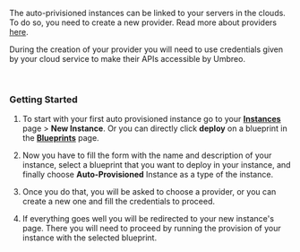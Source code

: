 The auto-privisioned instances can be linked to your servers in the clouds. To do so, you need to create a new provider. Read more about providers [here](/core-concepts/providers).

During the creation of your provider you will need to use credentials given by your cloud service to make their APIs accessible by Umbreo.

<br />

### Getting Started

1. To start with your first auto provisioned instance go to your **[Instances](https://beta.umbreo.com/instances)** page > **New Instance**. Or you can directly click **deploy** on a blueprint in the **[Blueprints](https://beta.umbreo.com/blueprints)** page. 

2. Now you have to fill the form with the name and description of your instance, select a blueprint that you want to deploy in your instance, and finally choose **Auto-Provisioned** Instance as a type of the instance.

3. Once you do that, you will be asked to choose a provider, or you can create a new one and fill the credentials to proceed.

4. If everything goes well you will be redirected to your new instance's page. There you will need to proceed by running the provision of your instance with the selected blueprint.